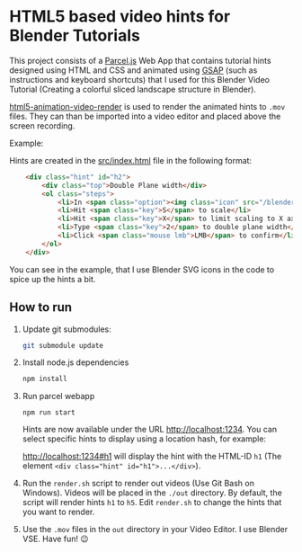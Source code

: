 # HTML5 based video hints for Blender Tutorials

This project consists of a [Parcel.js](https://) Web App that contains tutorial hints designed using HTML and CSS and animated using [GSAP](https://) (such as instructions and keyboard shortcuts) that I used for this Blender Video Tutorial (Creating a colorful sliced landscape structure in Blender).

[html5-animation-video-render](https://) is used to render the animated hints to `.mov` files. They can than be imported into a video editor and placed above the screen recording.

Example:



Hints are created in the [src/index.html](src/index.html) file in the following format:

```html
    <div class="hint" id="h2">
        <div class="top">Double Plane width</div>
        <ol class="steps">
            <li>In <span class="option"><img class="icon" src="/blender-icons/blender-icons/object_data.svg"/>Object Mode</span>, select the plane</li>
            <li>Hit <span class="key">S</span> to scale</li>
            <li>Hit <span class="key">X</span> to limit scaling to X axis</li>
            <li>Type <span class="key">2</span> to double plane width</li>
            <li>Click <span class="mouse lmb">LMB</span> to confirm</li>
        </ol>
    </div>
```

You can see in the example, that I use Blender SVG icons in the code to spice up the hints a bit.

## How to run

1. Update git submodules:

    ```sh
    git submodule update
    ```

2. Install node.js dependencies

    ```sh
    npm install
    ```
3. Run parcel webapp

    ```
    npm run start
    ```

    Hints are now available under the URL [http://localhost:1234](http://localhost:1234). You can select specific hints to display using a location hash, for example:

    [http://localhost:1234#h1](http://localhost:1234#h1) will display the hint with the HTML-ID `h1` (The element `<div class="hint" id="h1">...</div>`).
4. Run the `render.sh` script to render out videos (Use Git Bash on Windows). Videos will be placed in the `./out` directory. By default, the script will render hints `h1` to `h5`. Edit `render.sh` to change the hints that you want to render.
5. Use the `.mov` files in the `out` directory in your Video Editor. I use Blender VSE. Have fun! 😉